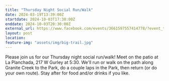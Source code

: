 ```yaml
---
title: "Thursday Night Social Run/Walk"
date: 2024-03-19T13:39:00Z
startdate: 2024-10-03T17:30:00Z
enddate: 2024-10-03T20:30:00Z
external_url: https://www.facebook.com/events/3661597557414778/?event_time_id=3661597574081443
layout: post
location: 
feature-img: "assets/img/big-trail.jpg"
---
```


Please join us for our Thursday night social run/walk! Meet on the patio at La Planchada, 217 W Gurley at 5&#58;30. We'll run or walk on the path along Granite Creek to the Park, do a couple laps in the Park, then return (or do your own route).  Stay after for food and/or drinks if you like.<br>
  <br>
  

